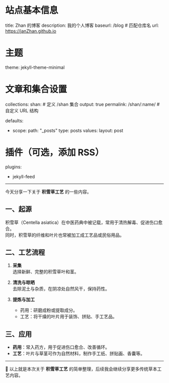 # 站点基本信息
title: Zhan 的博客
description: 我的个人博客
baseurl: /blog         # 匹配仓库名
url: https://janZhan.github.io

# 主题
theme: jekyll-theme-minimal

# 文章和集合设置
collections:
  shan:                # 定义 /shan 集合
    output: true
    permalink: /shan/:name/  # 自定义 URL 结构

defaults:
  - scope:
      path: "_posts"
      type: posts
    values:
      layout: post

# 插件（可选，添加 RSS）
plugins:
  - jekyll-feed
---

今天分享一下关于 **积雪草工艺** 的一些内容。

## 一、起源
积雪草（Centella asiatica）在中医药典中被记载，常用于清热解毒、促进伤口愈合。  
同时，积雪草的纤维和叶片也常被加工成工艺品或民俗用品。

## 二、工艺流程
1. **采集**  
   选择新鲜、完整的积雪草叶和茎。  

2. **清洗与晾晒**  
   去除泥土与杂质，在阴凉处自然风干，保持药性。  

3. **提炼与加工**  
   - 药用：研磨成粉或提取成分。  
   - 工艺：将干燥的叶片用于装饰、拼贴、手工艺品。  

## 三、应用
- **药用**：常入药方，用于促进伤口愈合、改善循环。  
- **工艺**：叶片与草茎可作为自然材料，制作手工纸、拼贴画、香囊等。  

---

📌 以上就是本次关于 **积雪草工艺** 的简单整理，后续我会继续分享更多传统草本工艺内容。
